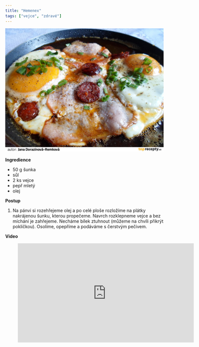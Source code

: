 ```yaml
---
title: "Hemenex"
tags: ["vejce", "zdravé"]
---
```


![Hemenex](./images/hemenex.jpg)

**Ingredience**

- 50 g šunka
- sůl
- 2 ks vejce
- pepř mletý
- olej

**Postup**

1. Na pánvi si rozehřejeme olej a po celé ploše rozložíme na plátky nakrájenou šunku, kterou propečeme. Navrch rozklepneme vejce a bez míchání je zahřejeme. Necháme bílek ztuhnout (můžeme na chvíli přikrýt pokličkou). Osolíme, opepříme a podáváme s čerstvým pečivem.

**Video**

<figure class="video_container">
  <iframe width="560" height="315" src="https://www.youtube.com/embed/gTpqutgqKQ4" frameborder="0" allow="accelerometer; autoplay; encrypted-media; gyroscope; picture-in-picture" allowfullscreen></iframe>
</figure>
